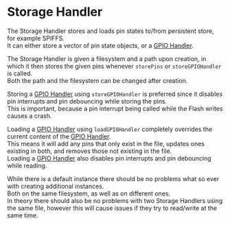 # Storage Handler
The Storage Handler stores and loads pin states to/from persistent store, for example SPIFFS.  
It can either store a vector of pin state objects, or a [GPIO Handler](../gpiohandler/README.md).

The Storage Handler is given a filesystem and a path upon creation, in which it then stores the given pins whenever `storePins` or `storeGPIOHandler` is called.  
Both the path and the filesystem can be changed after creation.

Storing a [GPIO Handler](../gpiohandler/README.md) using `storeGPIOHandler` is preferred since it disables pin interrupts and pin debouncing while storing the pins.  
This is important, because a pin interrupt being called while the Flash writes causes a crash.

Loading a [GPIO Handler](../gpiohandler/README.md) using `loadGPIOHandler` completely overrides the current content of the [GPIO Handler](../gpiohandler/README.md).  
This means it will add any pins that only exist in the file, updates ones existing in both, and removes those not existing in the file.  
Loading a [GPIO Handler](../gpiohandler/README.md) also disables pin interrupts and pin debouncing while reading.

While there is a default instance there should be no problems what so ever with creating additional instances.  
Both on the same filesystem, as well as on different ones.  
In theory there should also be no problems with two Storage Handlers using the same file, however this will cause issues if they try to read/write at the same time.
